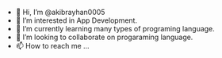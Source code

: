 - 👋 Hi, I’m @akibrayhan0005
- 👀 I’m interested in App Development.
- 🌱 I’m currently learning many types of programing language.
- 💞️ I’m looking to collaborate on progaraming language.
- 📫 How to reach me ...

<!---
akibrayhan0005/akibrayhan0005 is a ✨ special ✨ repository because its `README.md` (this file) appears on your GitHub profile.
You can click the Preview link to take a look at your changes.
--->
